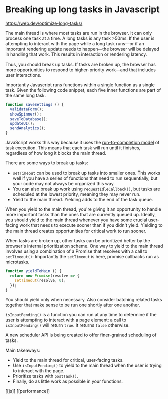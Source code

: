 # Breaking up long tasks in Javascript

https://web.dev/optimize-long-tasks/

The main thread is where most tasks are run in the browser. It can only process one task at a time. A long tasks is any task >50ms. If the user is attempting to interact with the page while a long task runs—or if an important rendering update needs to happen—the browser will be delayed in handling that work. This results in interaction or rendering latency.

Thus, you should break up tasks. If tasks are broken up, the browser has more opportunities to respond to higher-priority work—and that includes user interactions.

Importantly Javascript runs functions within a single function as a single task. Given the following code snippet, each five inner functions are part of the same long task.
```js
function saveSettings () {
  validateForm();
  showSpinner();
  saveToDatabase();
  updateUI();
  sendAnalytics();
}
```
JavaScript works this way because it uses the [run-to-completion model](https://developer.mozilla.org/docs/Web/JavaScript/EventLoop#run-to-completion) of task execution. This means that each task will run until it finishes, regardless of how long it blocks the main thread.

There are some ways to break up tasks:
- `setTimeout` can be used to break up tasks into smaller ones. This works well if you have a series of functions that need to run sequentially, but your code may not always be organized this way.
- You can also break up work using `requestIdleCallback()`, but tasks are scheduled at the lowest priority, meaning they may never run.
- Yield to the main thread. Yielding adds to the end of the task queue.

When you yield to the main thread, you're giving it an opportunity to handle more important tasks than the ones that are currently queued up. Ideally, you should yield to the main thread whenever you have some crucial user-facing work that needs to execute sooner than if you didn't yield. Yielding to the main thread creates opportunities for critical work to run sooner.

When tasks are broken up, other tasks can be prioritized better by the browser's internal prioritization scheme. One way to yield to the main thread involves using a combination of a Promise that resolves with a call to `setTimeout()`:
Importantly the `setTimeout` is here, promise callbacks run as microtasks.
```js
function yieldToMain () {
  return new Promise(resolve => {
    setTimeout(resolve, 0);
  });
}
```

You should yield only when necessary. Also consider batching related tasks together that make sense to be run one shortly after one another.

`isInputPending()` is a function you can run at any time to determine if the user is attempting to interact with a page element: a call to `isInputPending()` will return `true`. It returns `false` otherwise.

A new scheduler API is being created to offer finer-grained scheduling of tasks.

Main takeaways:
-   Yield to the main thread for critical, user-facing tasks.
-   Use `isInputPending()` to yield to the main thread when the user is trying to interact with the page.
-   Prioritize tasks with `postTask()`.
-   Finally, do as little work as possible in your functions.

[[js]]
[[performance]]